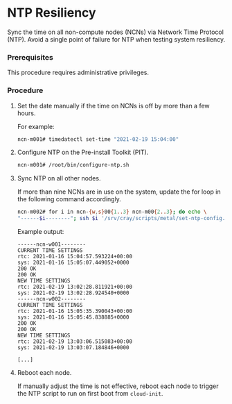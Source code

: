 # NTP Resiliency

Sync the time on all non-compute nodes \(NCNs\) via Network Time Protocol \(NTP\). Avoid a single point of failure for NTP when testing system resiliency.

### Prerequisites

This procedure requires administrative privileges.

### Procedure

1.  Set the date manually if the time on NCNs is off by more than a few hours.

    For example:

    ```bash
    ncn-m001# timedatectl set-time "2021-02-19 15:04:00"
    ```

2.  Configure NTP on the Pre-install Toolkit \(PIT\).

    ```bash
    ncn-m001# /root/bin/configure-ntp.sh
    ```

3.  Sync NTP on all other nodes.

    If more than nine NCNs are in use on the system, update the for loop in the following command accordingly.

    ```bash
    ncn-m002# for i in ncn-{w,s}00{1..3} ncn-m00{2..3}; do echo \
    "------$i--------"; ssh $i '/srv/cray/scripts/metal/set-ntp-config.sh'; done
    ```

    Example output:

    ```
    ------ncn-w001--------
    CURRENT TIME SETTINGS
    rtc: 2021-01-16 15:04:57.593224+00:00
    sys: 2021-01-16 15:05:07.449052+0000
    200 OK
    200 OK
    NEW TIME SETTINGS
    rtc: 2021-02-19 13:02:28.811921+00:00
    sys: 2021-02-19 13:02:28.924540+0000
    ------ncn-w002--------
    CURRENT TIME SETTINGS
    rtc: 2021-01-16 15:05:35.390043+00:00
    sys: 2021-01-16 15:05:45.838885+0000
    200 OK
    200 OK
    NEW TIME SETTINGS
    rtc: 2021-02-19 13:03:06.515083+00:00
    sys: 2021-02-19 13:03:07.184846+0000

    [...]
    ```

4.  Reboot each node.

    If manually adjust the time is not effective, reboot each node to trigger the NTP script to run on first boot from `cloud-init`.

